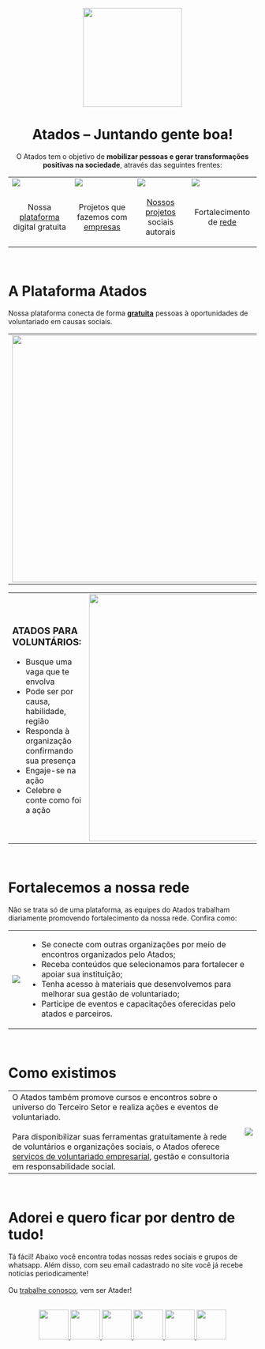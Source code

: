 <p align="center">
  <img src="https://atados.com.br/static/logo-light.svg" width="200">

  <h1 align="center">Atados – Juntando gente boa!</h1>
</p>

<p align="center">
  O Atados tem o objetivo de <b>mobilizar pessoas e gerar transformações positivas na sociedade</b>, através das seguintes frentes:
</p>

<table style="border-size:0;">
  <tr>
    <td><img src="https://atados.com.br/static/icons/frame1.svg"></td>
    <td><img src="https://atados.com.br/static/icons/frame2.svg"></td>
    <td><img src="https://atados.com.br/static/icons/frame3.svg"></td>
    <td><img src="https://atados.com.br/static/icons/frame4.svg"></td>
  </tr>
  <tr>
    <td>
      <p align="center">
        Nossa <a href="https://www.atados.com.br">plataforma</a> digital gratuita
      </p>
    </td>
    <td>
      <p align="center">
        Projetos que fazemos com <a href="https://empresas.atados.com.br">empresas</a>
      </p>
    </td>
    <td>
      <p align="center">
        <a href="https://atados.com.br/ong/atados/vagas">Nossos projetos</a> sociais autorais
      </p>
    </td>
    <td>
      <p align="center">
        Fortalecimento de <a href="https://atados.com.br/ongs?address=null&length=18&searchType=2&types=2">rede</a>
      </p>
    </td>
  </tr>
</table>
<br>

<h1>A Plataforma Atados</h1>

Nossa plataforma conecta de forma <u><b>gratuita</b></u> pessoas à oportunidades de voluntariado em causas sociais.

<table>
  <tr>
    <td><img width="500" src="https://atados.com.br/static/svg/02.svg"></td>
    <td>
      <h3>ATADOS PARA ONGS:</h3>
      <ul>
        <li>Identifique suas demandas</li>
        <li>Abra vagas</li>
        <li>Prepare o voluntário e mantenha-o informado</li>
        <li>Acompanhe a ação</li>
        <li>Celebre e conte como foi a ação</li>
      </ul>
    </td>
  </tr>
</table>

<table>
  <tr>
    <td>
      <h3>ATADOS PARA VOLUNTÁRIOS:</h3>
      <ul>
        <li>Busque uma vaga que te envolva</li>
        <li>Pode ser por causa, habilidade, região</li>
        <li>Responda à organização confirmando sua presença</li>
        <li>Engaje-se na ação</li>
        <li>Celebre e conte como foi a ação</li>
      </ul>
    </td>
    <td>
      <img width="500" src="https://atados.com.br/static/svg/04.svg">
    </td>
  </tr>
</table>
<br>
<h1>Fortalecemos a nossa rede</h1>

Não se trata só de uma plataforma, as equipes do Atados trabalham diariamente promovendo fortalecimento da nossa rede. Confira como:

<table width="100%">
  <tr>
    <td>
      <img src="https://atados.com.br/static/svg/01.svg">
    </td>
    <td>
      <ul>
        <li>
          Se conecte com outras organizações por meio de encontros organizados pelo Atados;
        </li>
        <li>
          Receba conteúdos que selecionamos para fortalecer e apoiar sua instituição;
        </li>
        <li>
          Tenha acesso à materiais que desenvolvemos para melhorar sua gestão de voluntariado;
        </li>
        <li>
          Participe de eventos e capacitações oferecidas pelo atados e parceiros.
        </li>
      </ul>
    </td>
  </tr>
</table>
<br>

<h1>Como existimos</h1>

<table>
  <tr>
    <td>
      O Atados também promove cursos e encontros sobre o universo do Terceiro Setor e realiza ações e eventos de voluntariado.<br>
      <br>
      Para disponibilizar suas ferramentas gratuitamente à rede de voluntários e organizações sociais, o Atados oferece <a href="https://empresas.atados.com.br/consultoria/">serviços de voluntariado empresarial</a>, gestão e consultoria em responsabilidade social.
    </td>
    <td>
      <img src="https://atados.com.br/static/svg/03.svg">
    </td>
  </tr>
</table>
<br>

<h1>Adorei e quero ficar por dentro de tudo!</h1>
Tá fácil! Abaixo você encontra todas nossas redes sociais e grupos de whatsapp. Além disso, com seu email cadastrado no site você já recebe notícias periodicamente!<br>
<br>
Ou <a href="https://linklist.bio/VagasAtados">trabalhe conosco</a>, vem ser Atader!
<br>
<br>

<p align="center">
  <a target="__blank" href="https://blog.atados.com.br/grupo-whatsapp">
    <img width="60" src="https://atados.com.br/static/svg/whatsapp.svg">
  </a>
  <a target="__blank" href="https://www.instagram.com/atados/">
    <img width="60" src="https://atados.com.br/static/svg/instagram.svg">
  </a>
  <a target="__blank" href="https://www.facebook.com/atadosjuntandogenteboa/">
    <img width="60" src="https://atados.com.br/static/svg/facebook.svg">
  </a>
  <a target="__blank" href="https://www.linkedin.com/company/atados/">
    <img width="60" src="https://atados.com.br/static/svg/linkedin.svg">
  </a>
  <a target="__blank" href="https://blog.atados.com.br/">
    <img width="60" src="https://atados.com.br/static/svg/blog.svg">
  </a>
  <a target="__blank" href="https://www.youtube.com/user/atadosgenteboa">
    <img width="60" src="https://atados.com.br/static/svg/youtube.svg">
  </a>
</p>

